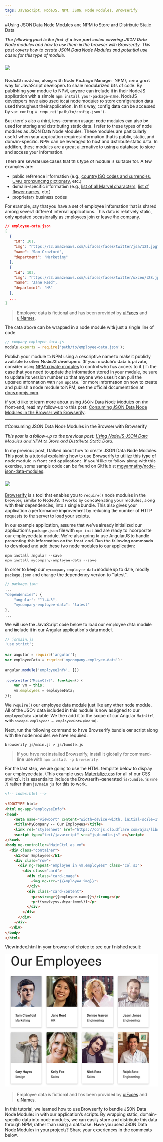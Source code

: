```yaml
---
tags: JavaScript, NodeJS, NPM, JSON, Node Modules, Browserify
---
```


<!-- Part 1 -->
#Using JSON Data Node Modules and NPM to Store and Distribute Static Data

*The following post is the first of a two-part series covering JSON Data Node modules and how to use them in the browser with Browserify. This post covers how to create JSON Data Node Modules and potential use cases for this type of module.*

<img style="display: block; margin: 25px auto;" src="http://i.imgur.com/DtHsMG5.png"/>

NodeJS modules, along with Node Package Manager (NPM), are a great way for JavaScript developers to share modularized bits of code. By publishing your module to NPM, anyone can include it in their NodeJS application with a simple `npm install your-package-name`. NodeJS developers have also used local node modules to store configuration data used throughout their application. In this way, config data can be accessed by `var config = require('path/to/config.json')`.

But there's also a third, less-common usage: node modules can also be used for storing and distributing static data. I refer to these types of node modules as JSON Data Node Modules. These modules are particularly useful when your application requires information that is public, static, and domain-specific. NPM can be leveraged to host and distribute static data. In addition, these modules are a great alternative to using a database to store and access your information.

There are several use cases that this type of module is suitable for. A few examples are:

- public reference information (e.g., [country ISO codes and currencies](https://www.npmjs.com/package/country-data), [CMU pronouncing dictionary](https://www.npmjs.com/package/cmu-pronouncing-dictionary), etc.)
- domain-specific information (e.g., [list of all Marvel characters](https://www.npmjs.com/package/marvel-characters), [list of flower names](https://www.npmjs.com/package/flowers), etc.)
- proprietary business codes

For example, say that you have a set of employee information that is shared among several different internal applications. This data is relatively static, only updated occasionally as employees join or leave the company.

```json
// employee-data.json
[
  {
    "id": 101, 
    "img": "https://s3.amazonaws.com/uifaces/faces/twitter/jsa/128.jpg",
    "name": "Sam Crawford",
    "department": "Marketing"
  },
  {
    "id": 102,
    "img": "https://s3.amazonaws.com/uifaces/faces/twitter/uxceo/128.jpg",
    "name": "Jane Reed",
    "department": "HR"
  },
  ...
]
```
> Employee data is fictional and has been provided by [uiFaces](http://uifaces.com) and [uiNames](http://uinames.com).

The data above can be wrapped in a node module with just a single line of code:


```javascript
// company-employee-data.js
module.exports = require('path/to/employee-data.json');
```

Publish your module to NPM using a descriptive name to make it publicly available to other NodeJS developers. (If your module's data is private, consider using [NPM private modules](https://www.npmjs.com/private-modules) to control who has access to it.) In the case that you need to update the information stored in your module, be sure to update its version number so that anyone who uses it can pull the updated information with `npm update`. For more information on how to create and publish a node module to NPM, see the official documentation at [docs.npmjs.com](https://docs.npmjs.com/).

If you'd like to learn more about using JSON Data Node Modules on the front-end, read my follow-up to this post: [Consuming JSON Data Node Modules in the Browser with Browserify](http://www.credera.com/link-to-article).

---

<!-- Part 2 -->
#Consuming JSON Data Node Modules in the Browser with Browserify

*This post is a follow-up to the previous post: [Using NodeJS JSON Data Modules and NPM to Store and Distribute Static Data](http://www.credera.com/link-to-article).*

In my previous post, I talked about how to create JSON Data Node Modules. This post is a tutorial explaining how to use Browserify to utilize this type of node module in front-end applications. If you'd like to follow along with this exercise, some sample code can be found on GitHub at [mgyarmathy/node-json-data-modules](https://github.com/mgyarmathy/json-data-node-modules).

<img style="display: block; margin: 25px auto 20px;" src="http://substack.net/images/browserify_logo.png">

[Browserify](http://browserify.org/) is a tool that enables you to `require()` node modules in the browser, similar to NodeJS. It works by concatenating your modules, along with their dependencies, into a single bundle. This also gives your application a performance improvement by reducing the number of HTTP requests to the server to load your scripts.

In our example application, assume that we've already initialized our application's `package.json` file with `npm init` and are ready to incorporate our employee data module. We're also going to use AngularJS to handle presenting this information on the front-end. Run the following commands to download and add these two node modules to our application:

```
npm install angular --save
npm install mycompany-employee-data --save
```

In order to keep our `mycompany-employee-data` module up to date, modify `package.json` and change the dependency version to "latest".

```javascript
// package.json
...
"dependencies": {
    "angular": "^1.4.3",
    "mycompany-employee-data": "latest"
},
...
```

We will use the JavaScript code below to load our employee data module and include it in our Angular application's data model.

```javascript
// js/main.js
'use strict';

var angular = require('angular');
var employeeData = require('mycompany-employee-data');

angular.module('employeeInfo', [])

.controller('MainCtrl', function() {
	var vm = this;
    vm.employees = employeeData;
});
```

We `require()` our employee data module just like any other node module. All of the JSON data included in this module is now assigned to our `employeeData` variable. We then add it to the scope of our Angular `MainCtrl` with `$scope.employees = employeeData` <small>(line 10)</small>.

Next, run the following command to have Browserify bundle our script along with the node modules we have required:

```
browserify js/main.js > js/bundle.js
```
> If you have not installed Browserify, install it globally for command-line use with `npm install -g browserify`.

For the last step, we are going to use the HTML template below to display our employee data. (This example uses [Materialize.css](http://materializecss.com/) for all of our CSS styling). It is essential to include the Browserify-generated `js/bundle.js` <small>(line 7)</small> rather than `js/main.js` for this to work.

```html
<!-- index.html -->

<!DOCTYPE html>
<html ng-app="employeeInfo">
<head>
    <meta name="viewport" content="width=device-width, initial-scale=1">
    <title>MyCompany -- Our Employees</title>
    <link rel="stylesheet" href="https://cdnjs.cloudflare.com/ajax/libs/materialize/0.97.0/css/materialize.min.css">
    <script type="text/javascript" src="js/bundle.js" ></script>
</head>
<body ng-controller="MainCtrl as vm">
  <div class="container">
    <h1>Our Employees</h1>
    <div class="row">
      <div ng-repeat="employee in vm.employees" class="col s3">
        <div class="card">
          <div class="card-image">
            <img ng-src="{{employee.img}}">
          </div>
          <div class="card-content">
            <p><strong>{{employee.name}}</strong></p>
            <p>{{employee.department}}</p>
          </div>
        </div>
      </div>
    </div>
  </div>
</body>
</html>
```

View index.html in your browser of choice to see our finished result:

![](screenshot.png)
> Employee data is fictional and has been provided by [uiFaces](http://uifaces.com) and [uiNames](http://uinames.com).

In this tutorial, we learned how to use Browserify to bundle JSON Data Node Modules in with our application's scripts. By wrapping static, domain-specific data into node modules, we can easily store and distribute this data through NPM, rather than using a database. Have you used JSON Data Node Modules in your projects? Share your experiences in the comments below.

